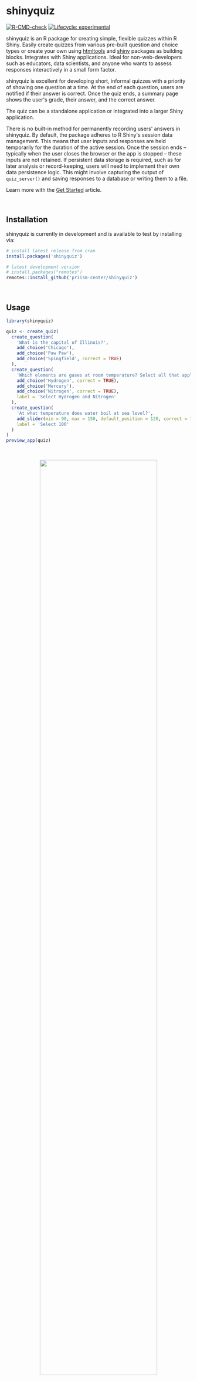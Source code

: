 # shinyquiz

<!-- badges: start -->
[![R-CMD-check](https://github.com/priism-center/shinyQuiz/actions/workflows/R-CMD-check.yaml/badge.svg)](https://github.com/priism-center/shinyquiz/actions/workflows/R-CMD-check.yaml)
[![Lifecycle: experimental](https://img.shields.io/badge/lifecycle-experimental-orange.svg)](https://lifecycle.r-lib.org/articles/stages.html#experimental)
<!-- badges: end -->

shinyquiz is an R package for creating simple, flexible quizzes within R Shiny. Easily create quizzes from various pre-built question and choice types or create your own using [htmltools](https://rstudio.github.io/htmltools/) and [shiny](https://shiny.posit.co/) packages as building blocks. Integrates with Shiny applications. Ideal for non-web-developers such as educators, data scientists, and anyone who wants to assess responses interactively in a small form factor.

shinyquiz is excellent for developing short, informal quizzes with a priority of showing one question at a time. At the end of each question, users are notified if their answer is correct. Once the quiz ends, a summary page shows the user's grade, their answer, and the correct answer. 

The quiz can be a standalone application or integrated into a larger Shiny application.

There is no built-in method for permanently recording users' answers in shinyquiz. By default, the package adheres to R Shiny's session data management. This means that user inputs and responses are held temporarily for the duration of the active session. Once the session ends – typically when the user closes the browser or the app is stopped – these inputs are not retained. If persistent data storage is required, such as for later analysis or record-keeping, users will need to implement their own data persistence logic. This might involve capturing the output of `quiz_server()` and saving responses to a database or writing them to a file.

Learn more with the [Get Started](https://priism-center.github.io/shinyquiz/articles/get_started.html) article. 

<br>

## Installation

shinyquiz is currently in development and is available to test by installing via:

``` r
# install latest release from cran
install.packages('shinyquiz')

# latest development version
# install.packages("remotes")
remotes::install_github('priism-center/shinyquiz')
```
<br>

## Usage

``` r
library(shinyquiz)

quiz <- create_quiz(
  create_question(
    'What is the capital of Illinois?',
    add_choice('Chicago'),
    add_choice('Paw Paw'),
    add_choice('Spingfield', correct = TRUE)
  ),
  create_question(
    'Which elements are gases at room temperature? Select all that apply.',
    add_choice('Hydrogen', correct = TRUE),
    add_choice('Mercury'),
    add_choice('Nitrogen', correct = TRUE),
    label = 'Select Hydrogen and Nitrogen'
  ),
  create_question(
    'At what temperature does water boil at sea level?',
    add_slider(min = 90, max = 150, default_position = 120, correct = 100),
    label = 'Select 100'
  )
)
preview_app(quiz)
```

<br>
<p align="center">
<a href="https://apsta.shinyapps.io/shinyQuiz-demo/">
<img src="man/figures/README-recording.gif" style="width: 80%; max-width: 400px;">
</a>
</p>

You can view a live version of this app [here](https://apsta.shinyapps.io/shinyQuiz-demo/).
